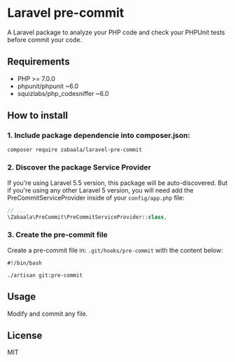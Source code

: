 # Laravel pre-commit

A Laravel package to analyze your PHP code and check your PHPUnit tests before commit your code.

## Requirements

 - PHP >= 7.0.0
 - phpunit/phpunit ~6.0
 - squizlabs/php_codesniffer ~6.0

## How to install

### 1. Include package dependencie into composer.json:

```
composer require zabaala/laravel-pre-commit
```
### 2. Discover the package Service Provider

If you're using Laravel 5.5 version, this package will be auto-discovered. But if you're using any other Laravel 5 
version, you will need add the PreCommitServiceProvider inside of your `config/app.php` file:

```php
// ...
\Zabaala\PreCommit\PreCommitServiceProvider::class,
```

### 3. Create the pre-commit file

Create a pre-commit file in: `.git/hooks/pre-commit` with the content below:

```
#!/bin/bash

./artisan git:pre-commit
```

## Usage

Modify and commit any file.

## License
MIT
